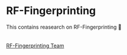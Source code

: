 # RF-Fingerprinting
This contains reasearch on RF-Fingerprinting 📶  
<br></br>
[RF-Fingerprinting Team](https://marshy-snowflake-a5c.notion.site/Plan-CTI-971f391f5da44ad6912701f22362e6c2)
